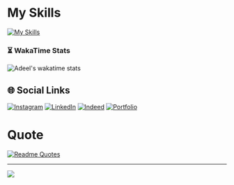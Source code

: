 # My Skills

[![My Skills](https://skillicons.dev/icons?i=js,react,nextjs,nodejs,express,html,css,firebase,bootstrap,c,cpp,figma,github,git,,materialui,mongodb,postman,powershell,tailwind,vercel,vite,vscode,primereact,formik,luxon&theme=dark)](https://skillicons.dev)
### ⏳ WakaTime Stats
![Adeel's wakatime stats](https://github-readme-stats.vercel.app/api/wakatime?username=adeelabid0)

## 🌐 Social Links
[![Instagram](https://img.shields.io/badge/Instagram-E4405F?style=for-the-badge&logo=instagram&logoColor=white)](https://www.instagram.com/adeelabid84?igsh=MW9sMndpMXUxaHpwbw==)
[![LinkedIn](https://img.shields.io/badge/LinkedIn-0077B5?style=for-the-badge&logo=linkedin&logoColor=white)](https://www.linkedin.com/in/adeelabid0)
[![Indeed](https://img.shields.io/badge/Indeed-003A9B?style=for-the-badge&logo=Indeed&logoColor=white)](https://profile.indeed.com/?hl=en_PK&co=PK&from=gnav-jobsearch--indeedmobile&_ga=2.107084098.153712197.1709223873-342645179.1701187074) 
[![Portfolio](https://img.shields.io/badge/Portfolio-255E63?style=for-the-badge&logo=About.me&logoColor=white)](https://adeel-abid.vercel.app/) 



# Quote

[![Readme Quotes](https://quotes-github-readme.vercel.app/api?type=horizontal&theme=dark)](https://github.com/harismehboob142/github-readme-stats)

---
[![](https://visitcount.itsvg.in/api?id=Sikandar897&icon=0&color=0)](https://visitcount.itsvg.in)
